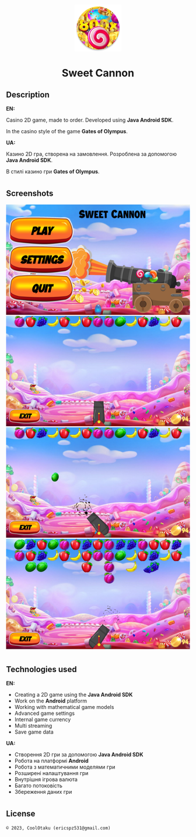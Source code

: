 <p align="center"><img height="128" src="app/src/main/res/mipmap-xxxhdpi/ic_launcher_round.png"/></p>
<h1 align="center">Sweet Cannon</h1>

## Description
<b>EN:</b>

Casino 2D game, made to order. Developed using **Java Android SDK**.

In the casino style of the game **Gates of Olympus**.

<b>UA:</b>

Казино 2D гра, створена на замовлення. Розроблена за допомогою **Java Android SDK**.

В стилі казино гри **Gates of Olympus**.

#
## Screenshots
<p align="center">
  <img src="screenshots/1.png" height="height="20%"/>
  <img src="screenshots/2.png" height="height="20%"/>
  <img src="screenshots/3.png" height="height="20%"/>
  <img src="screenshots/4.png" height="height="20%"/>
</p>

#
## Technologies used
<b>EN:</b>
- Creating a 2D game using the **Java Android SDK**
- Work on the **Android** platform
- Working with mathematical game models
- Advanced game settings
- Internal game currency
- Multi streaming
- Save game data

<b>UA:</b>
- Створення 2D гри за допомогою **Java Android SDK**
- Робота на платформі **Android**
- Робота з математичними моделями гри
- Розширені налаштування гри
- Внутрішня ігрова валюта
- Багато потоковість
- Збереження даних гри

#
## License
```
© 2023, CoolOtaku (ericspz531@gmail.com)
```
